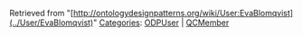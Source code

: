 Retrieved from "[http://ontologydesignpatterns.org/wiki/User:EvaBlomqvist](../User/EvaBlomqvist)"
 [Categories](http://ontologydesignpatterns.org/wiki/Special:Categories "Special:Categories"): [ODPUser](../Category/ODPUser "Category:ODPUser") | [QCMember](../Category/QCMember "Category:QCMember")